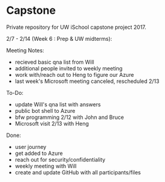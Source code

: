 # Capstone
Private repository for UW iSchool capstone project 2017.

2/7 - 2/14 (Week 6 : Prep & UW midterms):

Meeting Notes:

- recieved basic qna list from Will
- additional people invited to weekly meeting
- work with/reach out to Heng to figure our Azure
- last week's Microsoft meeting canceled, rescheduled 2/13

To-Do:

- update Will's qna list with answers
- public bot shell to Azure
- bfw programming 2/12 with John and Bruce
- Microsoft visit 2/13 with Heng

Done:

- user journey
- get added to Azure
- reach out for security/confidentiality
- weekly meeting with Will
- create and update GitHub with all participants/files
